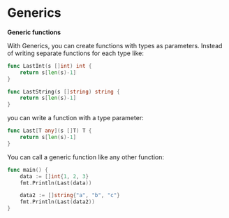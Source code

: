 # Generics

**Generic functions**

With Generics, you can create functions with types as parameters. Instead of writing separate functions for each type like:

```go
func LastInt(s []int) int {
    return s[len(s)-1]
}

func LastString(s []string) string {
    return s[len(s)-1]
}
```

you can write a function with a type parameter:

```go
func Last[T any](s []T) T {
    return s[len(s)-1]
}
```

You can call a generic function like any other function:

```go
func main() {
    data := []int{1, 2, 3}
    fmt.Println(Last(data))

    data2 := []string{"a", "b", "c"}
    fmt.Println(Last(data2))
}
```

